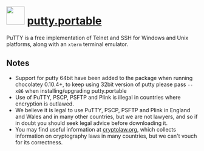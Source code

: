 ﻿# <img src="https://cdn.rawgit.com/chocolatey/chocolatey-coreteampackages/911ce256e74048c93c3d64feb2a36751d0a19dfd/icons/putty.png" width="48" height="48"/> [putty.portable](https://chocolatey.org/packages/putty.portable)

PuTTY is a free implementation of Telnet and SSH for Windows and Unix platforms, along with an `xterm` terminal emulator.

## Notes
- Support for putty 64bit have been added to the package when running chocolatey 0.10.4+, to keep using 32bit version of putty please pass `--x86` when installing/upgrading putty.portable
- Use of PuTTY, PSCP, PSFTP and Plink is illegal in countries where encryption is outlawed.
- We believe it is legal to use PuTTY, PSCP, PSFTP and Plink in England and Wales and in many other countries, but we are not lawyers, and so if in doubt you should seek legal advice before downloading it.
- You may find useful information at [cryptolaw.org](http://www.cryptolaw.org/), which collects information on cryptography laws in many countries, but we can't vouch for its correctness.

